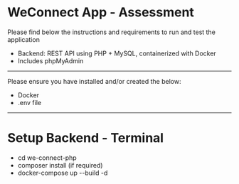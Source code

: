 # WeConnect App - Assessment

Please find below the instructions and requirements to run and test the application

- Backend: REST API using PHP + MySQL, containerized with Docker
- Includes phpMyAdmin

---

Please ensure you have installed and/or created the below:

- Docker
- .env file

---

# Setup Backend - Terminal

- cd we-connect-php
- composer install (if required)
- docker-compose up --build -d
